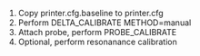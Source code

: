 1) Copy printer.cfg.baseline to printer.cfg
2) Perform DELTA_CALIBRATE METHOD=manual
3) Attach probe, perform PROBE_CALIBRATE
4) Optional, perform resonanance calibration
